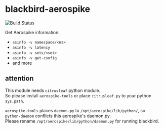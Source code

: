 blackbird-aerospike
===================

[![Build Status](https://travis-ci.org/Vagrants/blackbird-aerospike.png?branch=development)](https://travis-ci.org/Vagrants/blackbird-aerospike)

Get Aerospike information.

* `asinfo -v namespace/<ns>`
* `asinfo -v latency`
* `asinfo -v sets/<set>`
* `asinfo -v get-config`
* and more

## attention

This module needs `citrusleaf` python module.  
So please install `aerospike-tools` or place `citrusleaf.py` to your python `sys.path`.

`aerospike-tools` places `daemon.py` to `/opt/aerospike/lib/python/`, so `python-daemon` conflicts this aerospike's daemon.py.  
Please rename `/opt/aerospike/lib/python/daemon.py` for running blackbird.





